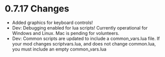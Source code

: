 # 0.7.17 Changes #

* Added graphics for keyboard controls!
* Dev: Debugging enabled for lua scripts!  Currently operational for Windows and Linux.  Mac is pending for volunteers.
* Dev: Common scripts are updated to include a common_vars.lua file.  If your mod changes scriptvars.lua, and does not change common.lua, you must include an empty common_vars.lua